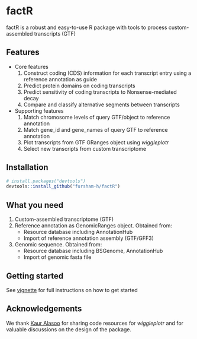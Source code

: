 # factR

factR is a robust and easy-to-use R package with tools to process custom-assembled transcripts (GTF)

## Features
* Core features 
  1. Construct coding (CDS) information for each transcript entry using a reference annotation as guide
  2. Predict protein domains on coding transcripts
  3. Predict sensitivity of coding transcripts to Nonsense-mediated decay
  4. Compare and classify alternative segments between transcripts
* Supporting features 
  1. Match chromosome levels of query GTF/object to reference annotation
  2. Match gene_id and gene_names of query GTF to reference annotation
  3. Plot transcripts from GTF GRanges object using *wiggleplotr*
  4. Select new transcripts from custom transcriptome

## Installation
```r
# install.packages("devtools")
devtools::install_github("fursham-h/factR")
```

## What you need
1. Custom-assembled transcriptome (GTF)
2. Reference annotation as GenomicRanges object. Obtained from:
    * Resource database including AnnotationHub
    * Import of reference annotation assembly (GTF/GFF3)
3. Genomic sequence. Obtained from:
    * Resource database including BSGenome, AnnotationHub
    * Import of genomic fasta file


## Getting started
See [vignette](https://htmlpreview.github.io/?https://github.com/fursham-h/factR/blob/dev/doc/factR.html) for full instructions on how to get started


## Acknowledgements
We thank [Kaur Alasoo](https://github.com/kauralasoo) for sharing code resources for *wiggleplotr* and for valuable discussions on the design of the package.
